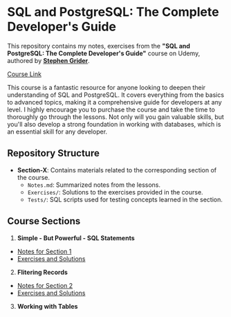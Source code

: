 # SQL and PostgreSQL: The Complete Developer's Guide

This repository contains my notes, exercises from the **"SQL and PostgreSQL: The Complete Developer's Guide"** course on Udemy, authored by [**Stephen Grider**](https://www.udemy.com/user/sgslo/).

[Course Link](https://www.udemy.com/course/sql-and-postgresql)

This course is a fantastic resource for anyone looking to deepen their understanding of SQL and PostgreSQL. It covers everything from the basics to advanced topics, making it a comprehensive guide for developers at any level. I highly encourage you to purchase the course and take the time to thoroughly go through the lessons. Not only will you gain valuable skills, but you'll also develop a strong foundation in working with databases, which is an essential skill for any developer.

## Repository Structure

- **Section-X**: Contains materials related to the corresponding section of the course.
  - `Notes.md`: Summarized notes from the lessons.
  - `Exercises/`: Solutions to the exercises provided in the course.
  - `Tests/`: SQL scripts used for testing concepts learned in the section.

## Course Sections

1. **Simple - But Powerful - SQL Statements**
  - [Notes for Section 1](./Section-01/Notes.md)
  - [Exercises and Solutions](./Section-01/Exercises/Exercises.md)

2. **Flitering Records**
  - [Notes for Section 2](./Section-02/Notes.md)
  - [Exercises and Solutions](./Section-02/Exercises/Exercises.md)

3. **Working with Tables**
